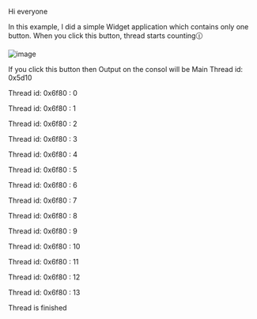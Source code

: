 Hi everyone

In this example, I did a simple Widget application which contains only one button. When you click this button, thread starts counting:clock1230:

![image](https://user-images.githubusercontent.com/91613858/218654487-9500b7e7-4c69-4fbe-9115-fca7ae2bb95d.png)

If you click this button then Output on the consol will be 
Main Thread id:  0x5d10

Thread id:  0x6f80 :  0

Thread id:  0x6f80 :  1

Thread id:  0x6f80 :  2

Thread id:  0x6f80 :  3

Thread id:  0x6f80 :  4

Thread id:  0x6f80 :  5

Thread id:  0x6f80 :  6

Thread id:  0x6f80 :  7

Thread id:  0x6f80 :  8

Thread id:  0x6f80 :  9

Thread id:  0x6f80 :  10

Thread id:  0x6f80 :  11

Thread id:  0x6f80 :  12

Thread id:  0x6f80 :  13
 
Thread is finished
